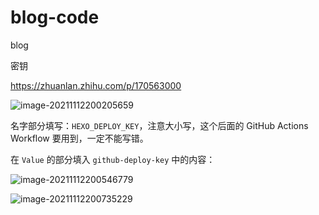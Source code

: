 # blog-code
blog

密钥

https://zhuanlan.zhihu.com/p/170563000



![image-20211112200205659](https://luckly007.oss-cn-beijing.aliyuncs.com/image/image-20211112200205659.png)

名字部分填写：`HEXO_DEPLOY_KEY`，注意大小写，这个后面的 GitHub Actions Workflow 要用到，一定不能写错。

在 `Value` 的部分填入 `github-deploy-key` 中的内容：

![image-20211112200546779](https://luckly007.oss-cn-beijing.aliyuncs.com/image/image-20211112200546779.png)





![image-20211112200735229](https://luckly007.oss-cn-beijing.aliyuncs.com/image/image-20211112200735229.png)
